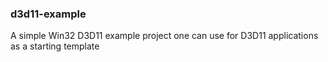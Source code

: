 ### d3d11-example

A simple Win32 D3D11 example project one can use for D3D11 applications as a starting template
